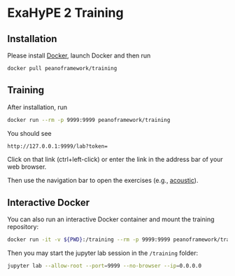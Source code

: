 # ExaHyPE 2 Training

## Installation

Please install [Docker](https://docs.docker.com/engine/install/), launch Docker and then run

```bash
docker pull peanoframework/training
```

## Training

After installation, run

```bash
docker run --rm -p 9999:9999 peanoframework/training
```

You should see

```bash
http://127.0.0.1:9999/lab?token=
```

Click on that link (ctrl+left-click) or enter the link in the address bar of your web browser.

Then use the navigation bar to open the exercises (e.g., [acoustic](acoustic)).

## Interactive Docker

You can also run an interactive Docker container and mount the training repository:

```bash
docker run -it -v ${PWD}:/training --rm -p 9999:9999 peanoframework/training
```

Then you may start the jupyter lab session in the `/training` folder:

```bash
jupyter lab --allow-root --port=9999 --no-browser --ip=0.0.0.0
```
